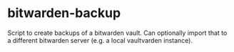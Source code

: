 # bitwarden-backup
Script to create backups of a bitwarden vault. Can optionally import that to a different bitwarden server (e.g. a local vaultvarden instance).

